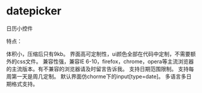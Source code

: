 datepicker
==========

日历小控件
  
  特点：

体积小，压缩后只有9kb。
界面高可定制性，ui颜色全部在代码中定制，不需要额外的css文件。
兼容性强，兼容IE 6-10，firefox，chrome，opera等主流浏览器的主流版本。有不兼容的浏览器请及时留言告诉我。
支持日期范围限制。
支持每周第一天是周几定制。
默认界面仿chorme下的input[type=date]。
多语言多日期格式支持。
